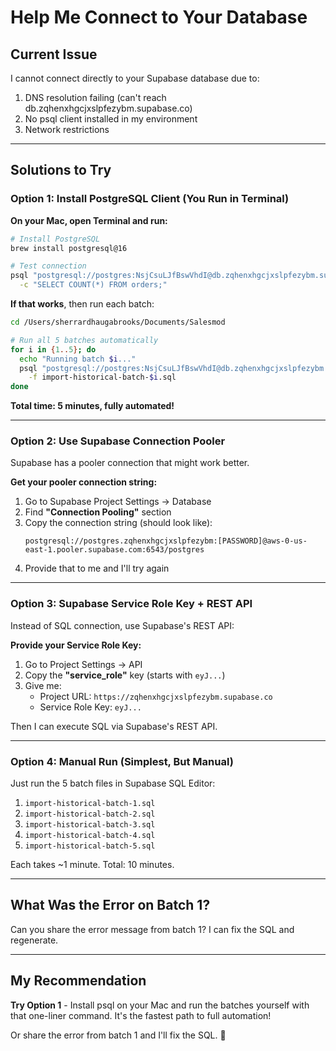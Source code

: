 # Help Me Connect to Your Database

## Current Issue

I cannot connect directly to your Supabase database due to:
1. DNS resolution failing (can't reach db.zqhenxhgcjxslpfezybm.supabase.co)
2. No psql client installed in my environment
3. Network restrictions

---

## Solutions to Try

### **Option 1: Install PostgreSQL Client (You Run in Terminal)**

**On your Mac, open Terminal and run:**

```bash
# Install PostgreSQL
brew install postgresql@16

# Test connection
psql "postgresql://postgres:NsjCsuLJfBswVhdI@db.zqhenxhgcjxslpfezybm.supabase.co:5432/postgres" \
  -c "SELECT COUNT(*) FROM orders;"
```

**If that works**, then run each batch:
```bash
cd /Users/sherrardhaugabrooks/Documents/Salesmod

# Run all 5 batches automatically
for i in {1..5}; do
  echo "Running batch $i..."
  psql "postgresql://postgres:NsjCsuLJfBswVhdI@db.zqhenxhgcjxslpfezybm.supabase.co:5432/postgres" \
    -f import-historical-batch-$i.sql
done
```

**Total time: 5 minutes, fully automated!**

---

### **Option 2: Use Supabase Connection Pooler**

Supabase has a pooler connection that might work better.

**Get your pooler connection string:**
1. Go to Supabase Project Settings → Database
2. Find **"Connection Pooling"** section
3. Copy the connection string (should look like):
   ```
   postgresql://postgres.zqhenxhgcjxslpfezybm:[PASSWORD]@aws-0-us-east-1.pooler.supabase.com:6543/postgres
   ```
4. Provide that to me and I'll try again

---

### **Option 3: Supabase Service Role Key + REST API**

Instead of SQL connection, use Supabase's REST API:

**Provide your Service Role Key:**
1. Go to Project Settings → API
2. Copy the **"service_role"** key (starts with `eyJ...`)
3. Give me:
   - Project URL: `https://zqhenxhgcjxslpfezybm.supabase.co`
   - Service Role Key: `eyJ...`

Then I can execute SQL via Supabase's REST API.

---

### **Option 4: Manual Run (Simplest, But Manual)**

Just run the 5 batch files in Supabase SQL Editor:
1. `import-historical-batch-1.sql`
2. `import-historical-batch-2.sql`
3. `import-historical-batch-3.sql`
4. `import-historical-batch-4.sql`
5. `import-historical-batch-5.sql`

Each takes ~1 minute. Total: 10 minutes.

---

## What Was the Error on Batch 1?

Can you share the error message from batch 1? I can fix the SQL and regenerate.

---

## My Recommendation

**Try Option 1** - Install psql on your Mac and run the batches yourself with that one-liner command. It's the fastest path to full automation!

Or share the error from batch 1 and I'll fix the SQL. 🎯

